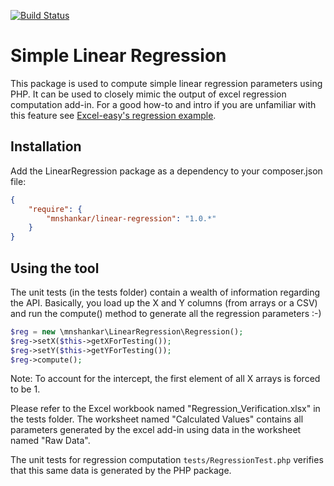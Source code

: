 [![Build Status](https://travis-ci.org/mnshankar/linear-regression.png)](https://travis-ci.org/mnshankar/linear-regression)

Simple Linear Regression
========================

This package is used to compute simple linear regression parameters using PHP.
It can be used to closely mimic the output of excel regression computation add-in.
For a good how-to and intro if you are unfamiliar with this feature see
[Excel-easy's regression example](http://www.excel-easy.com/examples/regression.html).

Installation
------------

Add the LinearRegression package as a dependency to your composer.json file:

```json
{
    "require": {
        "mnshankar/linear-regression": "1.0.*"
    }
}
```

Using the tool
--------------
The unit tests (in the tests folder) contain a wealth of information regarding the API.
Basically, you load up the X and Y columns (from arrays or a CSV) and run the compute() method
to generate all the regression parameters :-)
```php
$reg = new \mnshankar\LinearRegression\Regression();
$reg->setX($this->getXForTesting());
$reg->setY($this->getYForTesting());
$reg->compute();
```
Note: To account for the intercept, the first element of all X arrays is forced to be 1.

Please refer to the Excel workbook named "Regression_Verification.xlsx" in the tests folder.
The worksheet named "Calculated Values" contains all parameters generated by the excel add-in
using data in the worksheet named "Raw Data".

The unit tests for regression computation ```tests/RegressionTest.php``` verifies that this
same data is generated by the PHP package.
